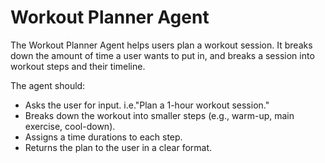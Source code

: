 # Workout Planner Agent
The Workout Planner Agent helps users plan a workout session. It breaks down the amount of time a user wants to put in, and breaks a session into workout steps and their timeline. 

The agent should:
* Asks the user for input. i.e."Plan a 1-hour workout session."
* Breaks down the workout into smaller steps (e.g., warm-up, main exercise, cool-down).
* Assigns a time durations to each step.
* Returns the plan to the user in a clear format.